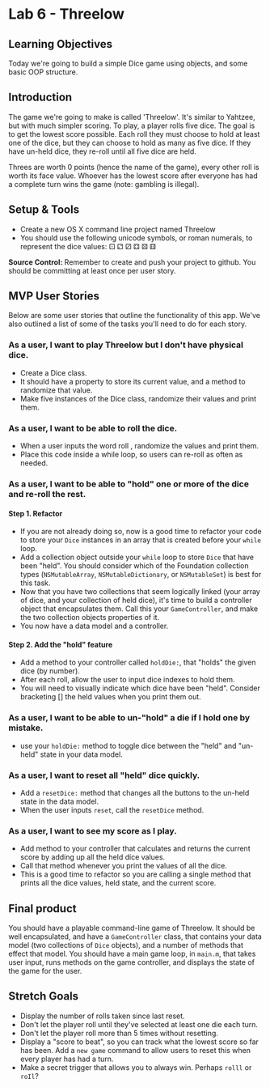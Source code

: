 # Lab 6 - Threelow

## Learning Objectives
Today we're going to build a simple Dice game using objects, and some basic OOP structure.

## Introduction
The game we're going to make is called 'Threelow'. It's similar to Yahtzee, but with much simpler scoring. To play, a player rolls five dice. The goal is to get the lowest score possible. Each roll they must choose to hold at least one of the dice, but they can choose to hold as many as five dice. If they have un-held dice, they re-roll until all five dice are held.

Threes are worth 0 points (hence the name of the game), every other roll is worth its face value. Whoever has the lowest score after everyone has had a complete turn wins the game (note: gambling is illegal).

## Setup & Tools
- Create a new OS X command line project named Threelow
- You should use the following unicode symbols, or roman numerals, to represent the dice values: ⚀ ⚁ ⚂ ⚃ ⚄ ⚅

**Source Control:** Remember to create and push your project to github. You should be committing at least once per user story.

## MVP User Stories
Below are some user stories that outline the functionality of this app. We've also outlined a list of some of the tasks you'll need to do for each story.

### As a user, I want to play Threelow but I don't have physical dice.
- Create a Dice class.
- It should have a property to store its current value, and a method to randomize that value.
- Make five instances of the Dice class, randomize their values and print them.

### As a user, I want to be able to roll the dice.
- When a user inputs the word roll , randomize the values and print them.
- Place this code inside a while loop, so users can re-roll as often as needed.

### As a user, I want to be able to "hold" one or more of the dice and re-roll the rest.
#### Step 1. Refactor
- If you are not already doing so, now is a good time to refactor your code to store your `Dice` instances in an array that is created before your `while` loop.
- Add a collection object outside your `while` loop to store `Dice` that have been "held". You should consider which of the Foundation collection types (`NSMutableArray`, `NSMutableDictionary`, or `NSMutableSet`) is best for this task.
- Now that you have two collections that seem logically linked (your array of dice, and your collection of held dice), it's time to build a controller object that encapsulates them. Call this your `GameController`, and make the two collection objects properties of it.
- You now have a data model and a controller.

#### Step 2. Add the "hold" feature
- Add a method to your controller called `holdDie:`, that "holds" the given dice (by number).
- After each roll, allow the user to input dice indexes to hold them.
- You will need to visually indicate which dice have been "held". Consider bracketing [] the held values when you print them out.

### As a user, I want to be able to un-"hold" a die if I hold one by mistake.
- use your `holdDie:` method to toggle dice between the "held" and "un-held" state in your data model.

### As a user, I want to reset all "held" dice quickly.
- Add a `resetDice:` method that changes all the buttons to the un-held state in the data model.
- When the user inputs `reset`, call the `resetDice` method.

### As a user, I want to see my score as I play.
- Add method to your controller that calculates and returns the current score by adding up all the held dice values. 
- Call that method whenever you print the values of all the dice.
- This is a good time to refactor so you are calling a single method that prints all the dice values, held state, and the current score.

## Final product
You should have a playable command-line game of Threelow. It should be well encapsulated, and have a `GameController` class, that contains your data model (two collections of `Dice` objects), and a number of methods that effect that model. You should have a main game loop, in `main.m`, that takes user input, runs methods on the game controller, and displays the state of the game for the user.

## Stretch Goals
- Display the number of rolls taken since last reset.
- Don't let the player roll until they've selected at least one die each turn.
- Don't let the player roll more than 5 times without resetting.
- Display a "score to beat", so you can track what the lowest score so far has been. Add a `new game` command to allow users to reset this when every player has had a turn.
- Make a secret trigger that allows you to always win. Perhaps `rolll` or `roIl`?
